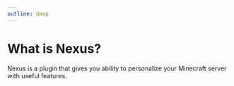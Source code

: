 ```yaml
---
outline: deep
---
```


# What is Nexus?

Nexus is a plugin that gives you ability to personalize your Minecraft server with useful features.
